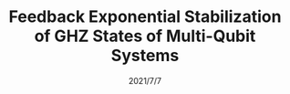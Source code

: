 ---
title: "Feedback Exponential Stabilization of GHZ States of Multi-Qubit Systems"
collection: publications
type: "conference"
permalink: /publication/conference/Feedback_Exponential_Stabilization_of_GHZ_States_of_Multi-Qubit_Systems
date: 2021/7/7
venue: 'IEEE Transactions on Automatic Control'
paperurl: 'https://arxiv.org/pdf/2011.00097.pdf'
---